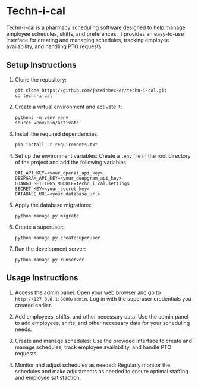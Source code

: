 # Techn-i-cal

Techn-i-cal is a pharmacy scheduling software designed to help manage employee schedules, shifts, and preferences. It provides an easy-to-use interface for creating and managing schedules, tracking employee availability, and handling PTO requests.

## Setup Instructions

1. Clone the repository:
   ```
   git clone https://github.com/jsteinbecker/techn-i-cal.git
   cd techn-i-cal
   ```

2. Create a virtual environment and activate it:
   ```
   python3 -m venv venv
   source venv/bin/activate
   ```

3. Install the required dependencies:
   ```
   pip install -r requirements.txt
   ```

4. Set up the environment variables:
   Create a `.env` file in the root directory of the project and add the following variables:
   ```
   OAI_API_KEY=<your_openai_api_key>
   DEEPGRAM_API_KEY=<your_deepgram_api_key>
   DJANGO_SETTINGS_MODULE=techn_i_cal.settings
   SECRET_KEY=<your_secret_key>
   DATABASE_URL=<your_database_url>
   ```

5. Apply the database migrations:
   ```
   python manage.py migrate
   ```

6. Create a superuser:
   ```
   python manage.py createsuperuser
   ```

7. Run the development server:
   ```
   python manage.py runserver
   ```

## Usage Instructions

1. Access the admin panel:
   Open your web browser and go to `http://127.0.0.1:8000/admin`. Log in with the superuser credentials you created earlier.

2. Add employees, shifts, and other necessary data:
   Use the admin panel to add employees, shifts, and other necessary data for your scheduling needs.

3. Create and manage schedules:
   Use the provided interface to create and manage schedules, track employee availability, and handle PTO requests.

4. Monitor and adjust schedules as needed:
   Regularly monitor the schedules and make adjustments as needed to ensure optimal staffing and employee satisfaction.
